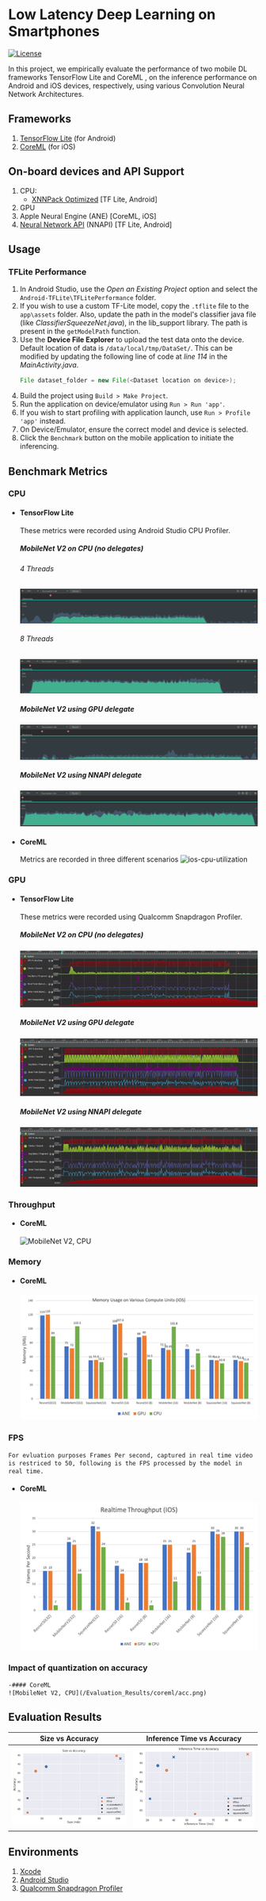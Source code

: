 # Low Latency Deep Learning on Smartphones
[![License](https://img.shields.io/badge/License-Apache%202.0-blue.svg)](https://opensource.org/licenses/Apache-2.0)

In this project, we empirically evaluate the performance of two mobile DL frameworks TensorFlow Lite and CoreML , on the inference performance on Android and iOS devices, respectively, using various Convolution Neural Network Architectures.

## Frameworks
1. [TensorFlow Lite](https://www.tensorflow.org/lite) (for Android)
2. [CoreML](https://developer.apple.com/documentation/coreml) (for iOS)

## On-board devices and API Support
1. CPU:
    - [XNNPack Optimized](https://blog.tensorflow.org/2020/07/accelerating-tensorflow-lite-xnnpack-integration.html) [TF Lite, Android]
2. GPU
3. Apple Neural Engine (ANE) [CoreML, iOS]
4. [Neural Network API](https://www.tensorflow.org/lite/performance/nnapi) (NNAPI) [TF Lite, Android]

## Usage
### TFLite Performance
1. In Android Studio, use the *Open an Existing Project* option and select the `Android-TFLite\TFLitePerformance` folder.
2. If you wish to use a custom TF-Lite model, copy the `.tflite` file to the `app\assets` folder. Also, update the path in the model's classifier java file (like *ClassifierSqueezeNet.java*), in the lib_support library. The path is present in the `getModelPath` function.
3. Use the **Device File Explorer** to upload the test data onto the device. Default location of data is `/data/local/tmp/DataSet/`. This can be modified by updating the following line of code at *line 114* in the *MainActivity.java*.
   ```Java
   File dataset_folder = new File(<Dataset location on device>);
   ```
4. Build the project using `Build > Make Project`.
5. Run the application on device/emulator using `Run > Run 'app'`.
6. If you wish to start profiling with application launch, use `Run > Profile 'app'` instead.
7. On Device/Emulator, ensure the correct model and device is selected. 
8. Click the `Benchmark` button on the mobile application to initiate the inferencing.


## Benchmark Metrics
### CPU
- #### TensorFlow Lite
    These metrics were recorded using Android Studio CPU Profiler.
    ##### MobileNet V2 on CPU (no delegates)
    ###### 4 Threads
    ![MobileNet V2, CPU](/Evaluation_Results/TF_Lite_Metrics/CPU/MobileNetV2_CPU_4.png)
    
    ###### 8 Threads
    ![MobileNet V2, CPU](/Evaluation_Results/TF_Lite_Metrics/CPU/MobileNetV2_CPU_8.png)

    ##### MobileNet V2 using GPU delegate
    ![MobileNet V2, CPU](/Evaluation_Results/TF_Lite_Metrics/CPU/MobileNetV2_GPU.png)
    
    ##### MobileNet V2 using NNAPI delegate
    ![MobileNet V2, CPU](/Evaluation_Results/TF_Lite_Metrics/CPU/MobileNetV2_NNAPI.png)

- #### CoreML
    Metrics are recorded in three different scenarios
    ![ios-cpu-utilization](/Evaluation_Results/coreml/cpu-utlization.png)

### GPU
- #### TensorFlow Lite
    These metrics were recorded using Qualcomm Snapdragon Profiler.

    ##### MobileNet V2 on CPU (no delegates)
    ![MobileNet V2, CPU](/Evaluation_Results/TF_Lite_Metrics/GPU/MobileNetV2_CPU_4.png)
    
    ##### MobileNet V2 using GPU delegate
    ![MobileNet V2, CPU](/Evaluation_Results/TF_Lite_Metrics/GPU/MobileNetV2_GPU.png)
    
    ##### MobileNet V2 using NNAPI delegate
    ![MobileNet V2, CPU](/Evaluation_Results/TF_Lite_Metrics/GPU/MobileNetV2_NNAPI.png)

### Throughput
- #### CoreML
    ![MobileNet V2, CPU](/Evaluation_Results/coreml/Throughput.png)

### Memory
- #### CoreML
    ![MobileNet V2, CPU](/Evaluation_Results/coreml/memory.png)

### FPS
    For evluation purposes Frames Per second, captured in real time video is restriced to 50, following is the FPS processed by the model in real time.
- #### CoreML
    ![MobileNet V2, CPU](/Evaluation_Results/coreml/FPS.png)


### Impact of quantization on accuracy
    -#### CoreML
    ![MobileNet V2, CPU](/Evaluation_Results/coreml/acc.png)

## Evaluation Results
| **Size vs Accuracy** | **Inference Time vs Accuracy** |
|------------------|----------------------------|
|![Size vs Accuracy](/Evaluation_Results/Framework_Evaluation/Size_vs_Accuracy.png)| ![Inference Time vs Accuracy](/Evaluation_Results/Framework_Evaluation/InferenceTime_vs_Accuracy.png)   |

## Environments
1. [Xcode](https://developer.apple.com/xcode/ide/)
2. [Android Studio](https://developer.android.com/studio)
3. [Qualcomm Snapdragon Profiler](https://developer.qualcomm.com/software/snapdragon-profiler)
